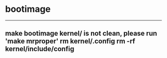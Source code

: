 # bootimage
---
make bootimage 
kernel/ is not clean, please run 'make mrproper' 
rm kernel/.config 
rm -rf kernel/include/config 
---
